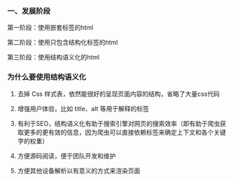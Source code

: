 ### 一、发展阶段

第一阶段：使用嵌套标签的html

第二阶段：使用只包含结构化标签的html

第三阶段：使用结构语义化的html



### 为什么要使用结构语义化

1. 去掉 Css 样式表，依然能很好的呈现页面内容的结构，省略了大量css代码

2. 增强用户体验，比如 title、alt 等用于解释的标签

3. 有利于SEO，结构语义化有助于搜索引擎对网页的搜索效率（即有助于爬虫获取更多的更有效的信息，因为爬虫可以直接依赖标签来确定上下文和各个关键字的权重）

4. 方便源码阅读，便于团队开发和维护

5. 方便其他设备解析以有意义的方式来渲染页面
